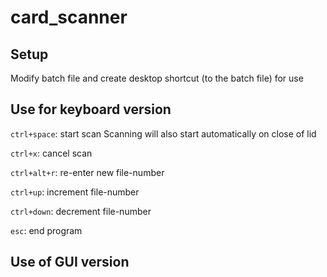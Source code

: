 # card_scanner

## Setup
Modify batch file and create desktop shortcut (to the batch file) for use

## Use for keyboard version
```ctrl+space```: start scan
Scanning will also start automatically on close of lid

```ctrl+x```: cancel scan

```ctrl+alt+r```: re-enter new file-number

```ctrl+up```: increment file-number

```ctrl+down```: decrement file-number

```esc```: end program

## Use of GUI version
